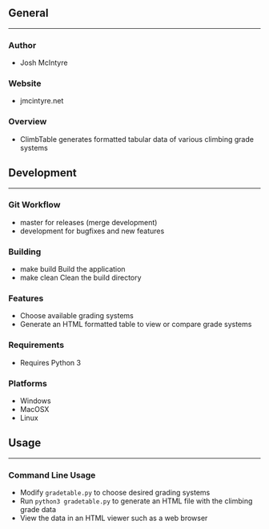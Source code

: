 ## General
____________

### Author
* Josh McIntyre

### Website
* jmcintyre.net

### Overview
* ClimbTable generates formatted tabular data of various climbing grade systems

## Development
________________

### Git Workflow
* master for releases (merge development)
* development for bugfixes and new features

### Building
* make build
Build the application
* make clean
Clean the build directory

### Features
* Choose available grading systems
* Generate an HTML formatted table to view or compare grade systems

### Requirements
* Requires Python 3

### Platforms
* Windows
* MacOSX
* Linux

## Usage
____________

### Command Line Usage
* Modify `gradetable.py` to choose desired grading systems
* Run `python3 gradetable.py` to generate an HTML file with the climbing grade data
* View the data in an HTML viewer such as a web browser